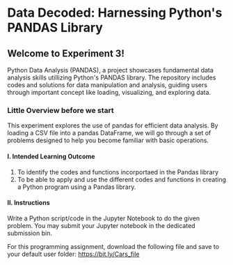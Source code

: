 # Data Decoded: Harnessing Python's PANDAS Library

## Welcome to Experiment 3!
Python Data Analysis (PANDAS), a project showcases fundamental data analysis skills utillizing Python's PANDAS library. The repository includes codes and solutions for data manipulation and analysis, guiding users through important concept like loading, visualizing, and exploring data.

### Little Overview before we start
This experiment explores the use of pandas for efficient data analysis. By loading a CSV file into a pandas DataFrame, we will go through a set of problems designed to help you become familiar with basic operations.

#### I. Intended Learning Outcome
1. To identify the codes and functions incorportaed in the Pandas library
2. To be able to apply and use the different codes and functions in creating a Python program using a Pandas library.

#### II. Instructions
Write a Python script/code in the Jupyter Notebook to do the given problem. You may submit your Jupyter notebook in the dedicated submission bin.

For this programming assignment, download the following file and save to your default user folder: https://bit.ly/Cars_file


 
